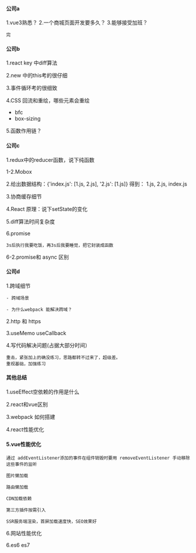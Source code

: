 #### 公司a
1.vue3熟悉？
2.一个商城页面开发要多久？
3.能够接受加班？

```
完
```

#### 公司b
1.react key 中diff算法

2.new 中的this考的很仔细

3.事件循环考的很细致

4.CSS
回流和重绘，哪些元素会重绘
- bfc
- box-sizing

5.函数作用链？


#### 公司c
1.redux中的reducer函数，说下纯函数

1-2.Mobox

2.给出数据结构：{'index.js': [1.js, 2.js], '2.js': [1.js]} 
得到： 1.js, 2.js, index.js

3.协商缓存细节

4.React 原理：说下setState的变化

5.diff算法时间复杂度

6.promise
```
3s后执行我要吃饭，再3s后我要睡觉，把它封装成函数
```

6-2.promise和 async 区别

#### 公司d
1.跨域细节
```
- 跨域场景

- 为什么webpack 能解决跨域？
```

2.http 和 https

3.useMemo useCallback

4.写代码解决问题(占据大部分时间）
```
重击，紧张加上的确没练习，思路都转不过来了，超级差。
重视基础，加强练习
```


#### 其他总结
1.useEffect空依赖的作用是什么

2.react和vue区别

3.webpack 如何搭建

4.react性能优化

#### 5.vue性能优化
```
通过 addEventListener添加的事件在组件销毁时要用 removeEventListener 手动移除这些事件的监听

图片懒加载

路由懒加载

CDN加载依赖

第三方插件按需引入

SSR服务端渲染，首屏加载速度快，SEO效果好
```

6.网站性能优化

6.es6 es7
